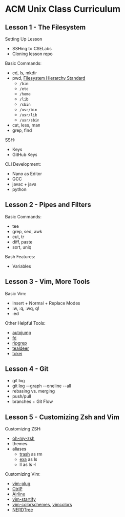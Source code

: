 # ACM Unix Class Curriculum

## Lesson 1 - The Filesystem

Setting Up Lesson
 - SSHing to CSELabs
 - Cloning lesson repo

Basic Commands:

 - cd, ls, mkdir
 - pwd, [Filesystem Hierarchy Standard](https://en.wikipedia.org/wiki/Filesystem_Hierarchy_Standard)
   - `/bin`
   - `/etc`
   - `/home`
   - `/lib`
   - `/sbin`
   - `/usr/bin`
   - `/usr/lib`
   - `/usr/sbin`
 - cat, less, man
 - grep, find

SSH:

 - Keys
 - GitHub Keys

CLI Development:

 - Nano as Editor
 - GCC
 - javac + java
 - python

## Lesson 2 - Pipes and Filters

Basic Commands:

 - tee
 - grep, sed, awk
 - cut, tr
 - diff, paste
 - sort, uniq

Bash Features:

 - Variables

## Lesson 3 - Vim, More Tools

Basic Vim:

 - Insert + Normal + Replace Modes
 - :w, :q, :wq, q!
 - :ed

Other Helpful Tools:

 - [autojump](https://github.com/wting/autojump)
 - [fd](https://github.com/sharkdp/fd)
 - [ripgrep](https://github.com/BurntSushi/ripgrep)
 - [tealdeer](https://github.com/dbrgn/tealdeer)
 - [tokei](https://github.com/Aaronepower/tokei)

## Lesson 4 - Git

 - git log
 - git log --graph --oneline --all
 - rebasing vs. merging
 - push/pull
 - branches + Git Flow

## Lesson 5 - Customizing Zsh and Vim

Customizing ZSH:

 - [oh-my-zsh](https://ohmyz.sh)
 - themes
 - aliases
   - [trash](https://github.com/andreafrancia/trash-cli) as rm
   - [exa](https://the.exa.website/) as ls
   - ll as ls -l

Customizing Vim:

 - [vim-plug](https://github.com/junegunn/vim-plug)
 - [CtrlP](https://github.com/kien/ctrlp.vim)
 - [Airline](https://github.com/vim-airline/vim-airline)
 - [vim-startify](https://github.com/mhinz/vim-startify)
 - [vim-colorschemes](https://github.com/flazz/vim-colorschemes), [vimcolors](http://vimcolors.com/)
 - [NERDTree](https://github.com/scrooloose/nerdtree)
